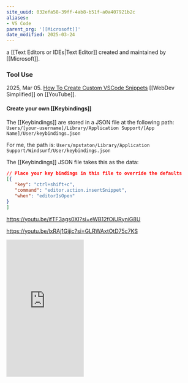 ```yaml
---
site_uuid: 032efa58-39ff-4ab8-b51f-a0a407921b2c
aliases:
- VS Code
parent_org: '[[Microsoft]]'
date_modified: 2025-03-24
---
```



a [[Text Editors or IDEs|Text Editor]] created and maintained by [[Microsoft]].


### Tool Use
2025, Mar 05. [How To Create Custom VSCode Snippets](https://youtu.be/TGh2NpCIDlc?si=tTxT6kZHc5YbbKMe) [[WebDev Simplified]] on [[YouTube]].

#### Create your own [[Keybindings]]

The [[Keybindings]] are stored in a JSON file at the following path:
`Users/[your-username]/Library/Application Support/[App Name]/User/keybindings.json`

For me, the path is:
`Users/mpstaton/Library/Application Support/Windsurf/User/keybindings.json`

The [[Keybindings]] JSON file takes this as the data:
```json
// Place your key bindings in this file to override the defaults
[{
   "key": "ctrl+shift+c",
   "command": "editor.action.insertSnippet",
   "when": "editorIsOpen"
}
]
```



https://youtu.be/ifTF3ags0XI?si=eWB12fOiURyniG8U


https://youtu.be/lxRAj1Gijic?si=GLRWAxtOtD75c7KS

<iframe style="aspect-ratio:9/16;width:40%;height:auto" src="https://youtube.com/shorts/3O6BFlOiFRg?si=A8onX1t8spfsDqo0&amp;controls=0" title="YouTube video player" frameborder="0" allow="accelerometer; clipboard-write; encrypted-media; gyroscope; picture-in-picture; web-share" referrerpolicy="strict-origin-when-cross-origin" allowfullscreen </iframe> 



Written in [[TypeScript]]



# VS Code Extensions
[[Visual Studio Code|VS Code]] has a very robust [[Plug-ins,  Add-ons,  Extensions|Extension]] library.

The extensions take a primary role, and VS Code has many subtle designs to encourage every user to access the extensions that will help them the most.  
![[Screenshot 2025-01-20 at 11.51.48 AM_VS-Code.png]]
Similar to an [[App Stores|App Store]], the [[Plug-ins,  Add-ons,  Extensions|Extension]] feature within [[Visual Studio Code|VS Code]] manages extension updates, as well as helps users rid themselves of ones that are no longer supported.
![[Screenshot 2025-01-20 at 11.55.15 AM_VS-Code.png]]
[[Visual Studio Code|VS Code]] also designs for [[Frictionless Commerce]], enabling [[Plug-ins,  Add-ons,  Extensions|Extension]] providers to enact their own licensing and paywall policies -- using [[Visual Studio Code|VS Code]]'s notification mechanisms:
![[Screenshot 2025-01-22 at 2.27.51 PM_VS-Code--Commerce.png]]

[[Visual Studio Code|VS Code]] also employs the [[Come one, come all]] approach, allowing anyone to try to build and publish an [[Plug-ins,  Add-ons,  Extensions|Extension]]. Notice the "Build your own" and "Publish extensions" options in the upper right corner.
![[Screenshot 2025-01-20 at 12.40.13 PM_VS-Code.png]]
Because [[Visual Studio Code|VS Code]] has such a streamlined and open [[Extension Libraries|Extension Library]], most [[Influencer]] developers do their demonstrations on [[YouTube]] using [[Visual Studio Code|VS Code]].
![[Screenshot 2025-01-22 at 1.43.58 PM_watsonX--VSCode-Extension 1.png]] [^1]
https://youtu.be/lxRAj1Gijic?si=DqzXItZ8hEmW1q3D
# Footnotes
[^1]: 